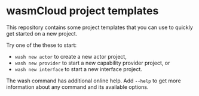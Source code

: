 # wasmCloud project templates

This repository contains some project templates that you can use
to quickly get started on a new project.

Try one of the these to start:
- `wash new actor` to create a new actor project, 
- `wash new provider` to start a new capability provider project, or 
- `wash new interface` to start a new interface project.

The wash command has additional online help. Add `--help` to get more
information about any command and its available options.



